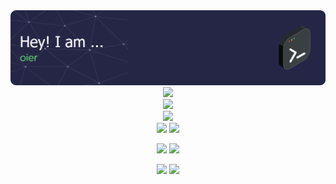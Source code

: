 <img src="/github-header-image.png" />

<div align="center">
  <img src="https://readme-typing-svg.demolab.com?font=Fira+Code&pause=1000&random=false&width=350&lines=welcome+to+my+profile+page;%E6%AC%A2%E8%BF%8E%E6%9D%A5%E5%88%B0%E6%88%91%E7%9A%84github%E4%B8%BB%E9%A1%B5" />
</div>

<div align="center">
  <img src="https://skillicons.dev/icons?i=cpp,py,latex,html,css,js,vscode&theme=dark" />
</div>

<div align="center">
  <img src="https://img.shields.io/badge/dynamic/json?url=https%3A%2F%2Fapi.swo.moe%2Fstats%2Fgithub%2Fjackzhang2013&query=count&color=181717&label=GitHub&labelColor=282c34&logo=github&suffix=+follows&cacheSeconds=3600" />
</div>

<div align="center">
  <img width="800" src="https://ghchart.rshah.org/jackzhang2013" />
  
  <img width="800" src="https://github-readme-activity-graph.vercel.app/graph?username=jackzhang2013&theme=github-compact&hide_border=true&area=true&custom_title=Contribution%20Graph" />
  
  <img width="400" src="https://github-readme-stats.vercel.app/api?username=jackzhang2013&theme=transparent&include_all_commits=true&show_icons=true&hide_border=true&locale=cn" /> <img width="400" src="https://streak-stats.demolab.com?user=jackzhang2013&theme=transparent&hide_border=true&locale=zh_Hans&date_format=%5BY.%5Dn.j" />
  
  <img src="https://stats.justsong.cn/api/github?username=jackzhang2013&theme=gotham&lang=zh-CN" />

  <img width="400" src="https://github-readme-stats.vercel.app/api/top-langs/?username=jackzhang2013&theme=transparent&hide_border=true&locale=cn" />
</div>
